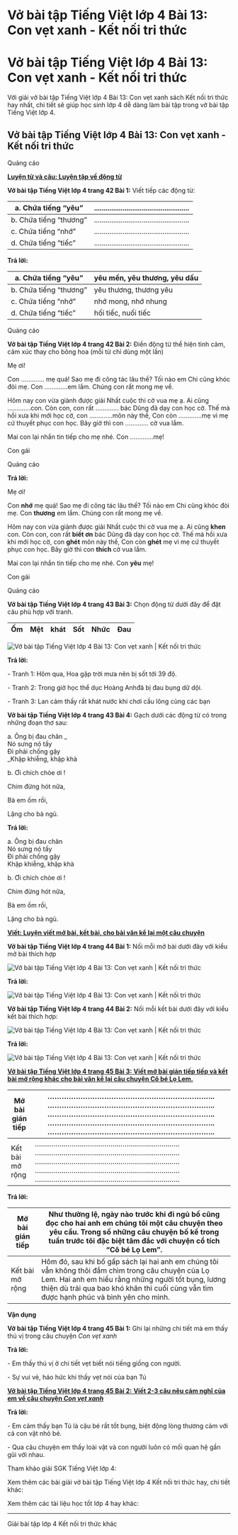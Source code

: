 # Vở bài tập Tiếng Việt lớp 4 Bài 13: Con vẹt xanh - Kết nối tri thức

# Vở bài tập Tiếng Việt lớp 4 Bài 13: Con vẹt xanh - Kết nối tri thức

Với giải vở bài tập Tiếng Việt lớp 4 Bài 13: Con vẹt xanh sách Kết nối tri thức hay nhất, chi tiết sẽ giúp học sinh lớp 4 dễ dàng làm bài tập trong vở bài tập Tiếng Việt lớp 4.

## Vở bài tập Tiếng Việt lớp 4 Bài 13: Con vẹt xanh - Kết nối tri thức

Quảng cáo

[**Luyện từ và câu: Luyện tập về động từ**](https://vietjack.com/vbt-tieng-viet-4-kn/luyen-tu-va-cau-luyen-tap-ve-dong-tu-1.jsp)

**Vở bài tập Tiếng Việt lớp 4 trang 42 Bài 1:** Viết tiếp các động từ:

a. Chứa tiếng “yêu” | ..................................................   
---|---  
b. Chứa tiếng “thương” | ..................................................   
c. Chứa tiếng “nhớ” | ..................................................   
d. Chứa tiếng “tiếc” | ..................................................   
  
**Trả lời:**

a. Chứa tiếng “yêu” | yêu mến, yêu thương, yêu dấu  
---|---  
b. Chứa tiếng “thương” | yêu thương, thương yêu  
c. Chứa tiếng “nhớ” | nhớ mong, nhớ nhung  
d. Chứa tiếng “tiếc” | hối tiếc, nuối tiếc  
  
Quảng cáo

**Vở bài tập Tiếng Việt lớp 4 trang 42 Bài 2:** Điền động từ thể hiện tình cảm, cảm xúc thay cho bông hoa (mỗi từ chỉ dùng một lần)

Mẹ ơi!

Con …………. mẹ quá! Sao mẹ đi công tác lâu thế? Tối nào em Chi cũng khóc đòi mẹ. Con ………….em lắm. Chúng con rất mong mẹ về.

Hôm nay con vừa giành được giải Nhất cuộc thi cờ vua mẹ ạ. Ai cũng ………….con. Còn con, con rất …………. bác Dũng đã dạy con học cờ. Thế mà hồi xưa khi mới học cờ, con ………….môn này thế, Con còn ………….mẹ vì mẹ cứ thuyết phục con học. Bây giờ thì con …………. cờ vua lắm.

Mai con lại nhắn tin tiếp cho mẹ nhé. Con ………….mẹ!

Con gái

Quảng cáo

**Trả lời:**

Mẹ ơi!

Con **nhớ** mẹ quá! Sao mẹ đi công tác lâu thế? Tối nào em Chi cũng khóc đòi mẹ. Con **thương** em lắm. Chúng con rất mong mẹ về.

Hôm nay con vừa giành được giải Nhất cuộc thi cờ vua mẹ ạ. Ai cũng **khen** con. Còn con, con rất **biết ơn** bác Dũng đã dạy con học cờ. Thế mà hồi xưa khi mới học cờ, con **ghét** môn này thế, Con còn **ghét** mẹ vì mẹ cứ thuyết phục con học. Bây giờ thì con **thích** cờ vua lắm.

Mai con lại nhắn tin tiếp cho mẹ nhé. Con **yêu** mẹ!

Con gái

Quảng cáo

**Vở bài tập Tiếng Việt lớp 4 trang 43 Bài 3:** Chọn động từ dưới đây để đặt câu phù hợp với tranh. 

Ốm | Mệt | khát | Sốt | Nhức | Đau  
---|---|---|---|---|---  
  
![Vở bài tập Tiếng Việt lớp 4 Bài 13: Con vẹt xanh | Kết nối tri thức](https://vietjack.com/vbt-tieng-viet-4-kn/images/bai-13-con-vet-xanh-186358.PNG)

**Trả lời:**

\- Tranh 1: Hôm qua, Hoa gặp trời mưa nên bị sốt tới 39 độ.

\- Tranh 2: Trong giờ học thể dục Hoàng Anhđã bị đau bụng dữ dội. 

\- Tranh 3: Lan cảm thấy rất khát nước khi chơi cầu lông cùng các bạn 

**Vở bài tập Tiếng Việt lớp 4 trang 43 Bài 4:** Gạch dưới các động từ có trong những đoạn thơ sau:

a. Ông bị đau chân _  
Nó sưng nó tấy  
Đi phải chống gậy  
_Khập khiễng, khập khà

b. Ơi chích chòe ơi !

Chim đừng hót nữa,

Bà em ốm rồi,

Lặng cho bà ngủ.

**Trả lời:**

a. Ông bị đau chân  
Nó sưng nó tấy  
Đi phải chống gậy  
Khập khiễng, khập khà

b. Ơi chích chòe ơi !

Chim đừng hót nữa,

Bà em ốm rồi,

Lặng cho bà ngủ.

[**Viết: Luyện viết mở bài, kết bài, cho bài văn kể lại một câu chuyện**](https://vietjack.com/vbt-tieng-viet-4-kn/viet-luyen-viet-mo-bai-ket-bai-cho-bai-van.jsp)

**Vở bài tập Tiếng Việt lớp 4 trang 44 Bài 1:** Nối mỗi mở bài dưới đây với kiểu mở bài thích hợp

![Vở bài tập Tiếng Việt lớp 4 Bài 13: Con vẹt xanh | Kết nối tri thức](https://vietjack.com/vbt-tieng-viet-4-kn/images/bai-13-con-vet-xanh-186359.PNG)

**Trả lời:**

![Vở bài tập Tiếng Việt lớp 4 Bài 13: Con vẹt xanh | Kết nối tri thức](https://vietjack.com/vbt-tieng-viet-4-kn/images/a-sua-bai-13-con-vet-xanh-186360.PNG)

**Vở bài tập Tiếng Việt lớp 4 trang 44 Bài 2:** Nối mỗi kết bài dưới đây với kiểu kết bài thích hợp:

![Vở bài tập Tiếng Việt lớp 4 Bài 13: Con vẹt xanh | Kết nối tri thức](https://vietjack.com/vbt-tieng-viet-4-kn/images/bai-13-con-vet-xanh-186361.PNG)

**Trả lời:**

![Vở bài tập Tiếng Việt lớp 4 Bài 13: Con vẹt xanh | Kết nối tri thức](https://vietjack.com/vbt-tieng-viet-4-kn/images/a-sua-bai-13-con-vet-xanh-186362.PNG)

[**Vở bài tập Tiếng Việt lớp 4 trang 45 Bài 3:** **Viết mở bài gián tiếp tiếp và kết bài mở rộng khác cho bài văn kể lại câu chuyện Cô bé Lọ Lem.**](https://vietjack.com/vbt-tieng-viet-4-kn/viet-mo-bai-gian-tiep-va-ket-bai-mo-rong-vm.jsp)

Mở bài gián tiếp |  …………………………………………………………….. …………………………………………………………….. …………………………………………………………….. …………………………………………………………….. ……………………………………………………………..  
---|---  
Kết bài mở rộng |  …………………………………………………………….. …………………………………………………………….. …………………………………………………………….. …………………………………………………………….. ……………………………………………………………..  
  
**Trả lời:**

Mở bài gián tiếp | Như thường lệ, ngày nào trước khi đi ngủ bố cũng đọc cho hai anh em chúng tôi một câu chuyện theo yêu cầu. Trong số những câu chuyện bố kể trong tuần trước tôi đặc biệt tâm đắc với chuyện cổ tích “Cô bé Lọ Lem”.  
---|---  
Kết bài mở rộng | Hôm đó, sau khi bố gấp sách lại hai anh em chúng tôi vẫn không thôi đắm chìm trong câu chuyện của Lọ Lem. Hai anh em hiểu rằng những người tốt bụng, lương thiện dù trải qua bao khó khăn thì cuối cùng vẫn tìm được hạnh phúc và bình yên cho mình.  
  
**Vận dụng**

**Vở bài tập Tiếng Việt lớp 4 trang 45 Bài 1:** Ghi lại những chi tiết mà em thấy thú vị trong câu chuyện _Con vẹt xanh_

**Trả lời:**

\- Em thấy thú vị ở chi tiết vẹt biết nói tiếng giống con người.

\- Sự vui vẻ, háo hức khi thấy vẹt nói của bạn Tú

[**Vở bài tập Tiếng Việt lớp 4 trang 45 Bài 2:** **Viết 2-3 câu nêu cảm nghĩ của em về câu chuyện _Con vẹt xanh_**](https://vietjack.com/vbt-tieng-viet-4-kn/viet-2-3-cau-neu-cam-nghi-cua-em-ve-cau-chuyen-vm.jsp)

**Trả lời:**

\- Em cảm thấy bạn Tú là cậu bé rất tốt bụng, biệt động lòng thương cảm với cả con vật nhỏ bé.

\- Qua câu chuyện em thấy loài vật và con người luôn có mối quan hệ gần gũi với nhau.

Tham khảo giải SGK Tiếng Việt lớp 4:

Xem thêm các bài giải vở bài tập Tiếng Việt lớp 4 Kết nối tri thức hay, chi tiết khác:

Xem thêm các tài liệu học tốt lớp 4 hay khác:

* * *

Giải bài tập lớp 4 Kết nối tri thức khác
